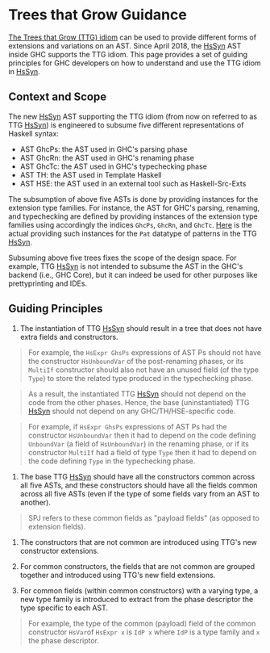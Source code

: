 # Trees that Grow Guidance



[
The Trees that Grow (TTG) idiom](http://www.jucs.org/jucs_23_1/trees_that_grow/jucs_23_01_0042_0062_najd.pdf) can be used to provide different forms of extensions and variations on an AST. Since April 2018, the [HsSyn](implementing-trees-that-grow/hs-syn) AST inside GHC supports the TTG idiom. This page provides a set of guiding principles for GHC developers on how to understand and use the TTG idiom in [HsSyn](implementing-trees-that-grow/hs-syn).


## Context and Scope



The new [HsSyn](implementing-trees-that-grow/hs-syn) AST supporting the TTG idiom (from now on referred to as TTG [HsSyn](implementing-trees-that-grow/hs-syn)) is engineered to subsume five different representations of Haskell syntax: 


- AST GhcPs: the AST used in GHC's parsing phase
- AST GhcRn: the AST used in GHC's renaming phase
- AST GhcTc: the AST used in GHC's typechecking phase
- AST TH:    the AST used in Template Haskell
- AST HSE:   the AST used in an external tool such as Haskell-Src-Exts


The subsumption of above five ASTs is done by providing instances for the extension type families.
For instance, the AST for GHC's parsing, renaming, and typechecking are defined by providing instances of the extension type families using accordingly the indices `GhcPs`, `GhcRn`, and `GhcTc`.
[
Here](https://github.com/ghc/ghc/blob/master/compiler/hsSyn/HsPat.hs#L287-L336) is the actual providing such instances for the `Pat` datatype of patterns in the TTG [HsSyn](implementing-trees-that-grow/hs-syn).
 



Subsuming above five trees fixes the scope of the design space. For example, TTG [HsSyn](implementing-trees-that-grow/hs-syn) is not intended to subsume the AST in the GHC's backend (i.e., GHC Core), but it can indeed be used for other purposes like prettyprinting and IDEs.



  


## Guiding Principles


1. The instantiation of TTG [HsSyn](implementing-trees-that-grow/hs-syn) should result in a tree that does not have extra fields and constructors. 


   


>
>
> For example, the `HsExpr GhsPs` expressions of AST Ps should not have the constructor `HsUnboundVar` of the post-renaming phases, or its `MultiIf` constructor should also not have an unused field (of the type `Type`) to store the related type produced in the typechecking phase.
>
>

>
>
> As a result, the instantiated TTG [HsSyn](implementing-trees-that-grow/hs-syn) should not depend on the code from the other phases. Hence, the base (uninstantiated) TTG [HsSyn](implementing-trees-that-grow/hs-syn) should not depend on any GHC/TH/HSE-specific code.
>
>

>
>
> For example, if `HsExpr GhsPs` expressions of AST Ps had the constructor `HsUnboundVar` then it had to depend on the code defining `UnboundVar` (a field of `HsUnboundVar`) in the renaming phase, or if its constructor `MultiIf` had a field of type `Type` then it had to depend on the code defining `Type` in the typechecking phase.
>
>


    
   


1. The base TTG [HsSyn](implementing-trees-that-grow/hs-syn) should have all the constructors common across all five ASTs, and these constructors should have all the fields common across all five ASTs (even if the type of some fields vary from an AST to another).


   


>
>
> SPJ refers to these common fields as "payload fields" (as opposed to extension fields). 
>
>

1. The constructors that are not common are introduced using TTG's new constructor extensions.

1. For common constructors, the fields that are not common are grouped together and introduced using TTG's new field extensions.

1. For common fields (within common constructors) with a varying type, a new type family is introduced to extract from the phase descriptor the type specific to each AST.

>
>
> For example, the type of the common (payload) field of the common constructor `HsVar`of `HsExpr x` is `IdP x` where `IdP` is a type family and `x` the phase descriptor. 
>
>


